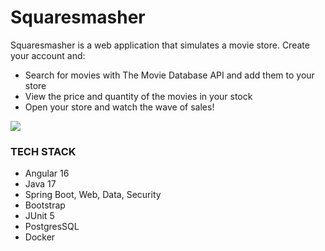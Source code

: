 # Squaresmasher
Squaresmasher is a web application that simulates a movie store. Create your account and:

- Search for movies with The Movie Database API and add them to your store
- View the price and quantity of the movies in your stock
- Open your store and watch the wave of sales!

![](https://github.com/vitorrf4/squaresmasher/assets/130310963/bb904a8b-35d2-4020-885b-d0eddeaf6e2b)

### TECH STACK
- Angular 16
- Java 17
- Spring Boot, Web, Data, Security
- Bootstrap
- JUnit 5
- PostgresSQL
- Docker
